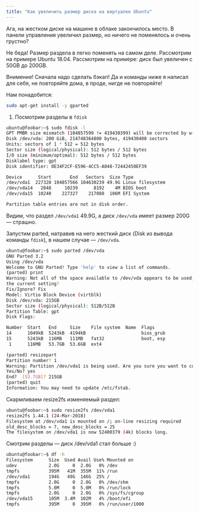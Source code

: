 ```yaml
---
title: "Как увеличить размер диска на виртуалке Ubuntu"
---
```


Ага, на жестком диске на машине в облаке закончилось место.
В панели управления увеличил размер, но ничего не поменялось и очень грустно?

Не беда! Размер раздела в легко поменять на самом деле.
Рассмотрим на примере Ubuntu 18.04. Рассмотрим на примере:
диск был увеличен с 50GB до 200GB.

Внимение! Сначала надо сделать бэкап! Да и команды ниже я написал для себя,
не повторяйте дома, в проде, нигде не повторяйте!

Нам понадобится:
```bash
sudo apt-get install -y gparted
```

1. Посмотрим разделы в `fdisk`
```sh
ubuntu@foobar:~$ sudo fdisk -l
GPT PMBR size mismatch (104857599 != 419430399) will be corrected by w(rite).
Disk /dev/vda: 200 GiB, 214748364800 bytes, 419430400 sectors
Units: sectors of 1 * 512 = 512 bytes
Sector size (logical/physical): 512 bytes / 512 bytes
I/O size (minimum/optimal): 512 bytes / 512 bytes
Disklabel type: gpt
Disk identifier: 0E34F2CF-E596-4CC5-A048-72442450EF39

Device      Start       End   Sectors  Size Type
/dev/vda1  227328 104857566 104630239 49.9G Linux filesystem
/dev/vda14   2048     10239      8192    4M BIOS boot
/dev/vda15  10240    227327    217088  106M EFI System

Partition table entries are not in disk order.
```
Видим, что раздел `/dev/vda1` 49.9G, а диск `/dev/vda` имеет
размер 200G — страшно.

Запустим parted, натравив на него жесткий диск
(Disk из вывода команды `fdisk`), в нашем случае — `/dev/vda`.
```sh
ubuntu@foobar:~$ sudo parted /dev/vda
GNU Parted 3.2
Using /dev/vda
Welcome to GNU Parted! Type 'help' to view a list of commands.
(parted) print
Warning: Not all of the space available to /dev/vda appears to be used, you can fix the GPT to use all of the space (an extra 314572800 blocks) or continue with
the current setting?
Fix/Ignore? Fix
Model: Virtio Block Device (virtblk)
Disk /dev/vda: 215GB
Sector size (logical/physical): 512B/512B
Partition Table: gpt
Disk Flags:

Number  Start   End     Size    File system  Name  Flags
14      1049kB  5243kB  4194kB                     bios_grub
15      5243kB  116MB   111MB   fat32              boot, esp
 1      116MB   53.7GB  53.6GB  ext4

(parted) resizepart
Partition number? 1
Warning: Partition /dev/vda1 is being used. Are you sure you want to continue?
Yes/No? yes
End?  [53.7GB]? 215GB
(parted) quit
Information: You may need to update /etc/fstab.
```
Скармливаем resize2fs изменяемый раздел:
```sh
ubuntu@foobar:~$ sudo resize2fs /dev/vda1
resize2fs 1.44.1 (24-Mar-2018)
Filesystem at /dev/vda1 is mounted on /; on-line resizing required
old_desc_blocks = 7, new_desc_blocks = 25
The filesystem on /dev/vda1 is now 52400379 (4k) blocks long.
```
Смотрим разделы — диск /dev/vda1 стал больше :)
```sh
ubuntu@foobar:~$ df -h
Filesystem      Size  Used Avail Use% Mounted on
udev            2.0G     0  2.0G   0% /dev
tmpfs           395M   41M  355M  11% /run
/dev/vda1       194G   49G  146G  25% /
tmpfs           2.0G     0  2.0G   0% /dev/shm
tmpfs           5.0M     0  5.0M   0% /run/lock
tmpfs           2.0G     0  2.0G   0% /sys/fs/cgroup
/dev/vda15      105M  3.4M  102M   4% /boot/efi
tmpfs           395M     0  395M   0% /run/user/1000
```
